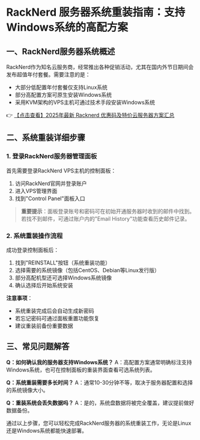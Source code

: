 # RackNerd 服务器系统重装指南：支持Windows系统的高配方案

## 一、RackNerd服务器系统概述

RackNerd作为知名云服务商，经常推出各种促销活动，尤其在国内外节日期间会发布超值年付套餐。需要注意的是：

- 大部分低配置年付套餐仅支持Linux系统
- 部分高配置方案可原生安装Windows系统
- 采用KVM架构的VPS主机可通过技术手段安装Windows系统

👉 [【点击查看】2025年最新 Racknerd 优惠码及特价云服务器方案汇总](https://bit.ly/Rack_Nerd)

## 二、系统重装详细步骤

### 1. 登录RackNerd服务器管理面板

首先需要登录RackNerd VPS主机的控制面板：

1. 访问RackNerd官网并登录账户
2. 进入VPS管理界面
3. 找到"Control Panel"面板入口

> **重要提示**：面板登录账号和密码可在初始开通服务器时收到的邮件中找到。若找不到邮件，可通过账户内的"Email History"功能查看历史邮件记录。

### 2. 系统重装操作流程

成功登录控制面板后：

1. 找到"REINSTALL"按钮（系统重装功能）
2. 选择需要的系统镜像（包括CentOS、Debian等Linux发行版）
3. 部分高配机型还可选择Windows系统镜像
4. 确认选择后开始系统安装

**注意事项**：
- 系统重装完成后会自动生成新密码
- 若忘记密码可通过面板重置功能恢复
- 建议重装前备份重要数据

## 三、常见问题解答

**Q：如何确认我的服务器支持Windows系统？**
A：高配置方案通常明确标注支持Windows系统，也可在控制面板的重装界面查看可选系统列表。

**Q：系统重装需要多长时间？**
A：通常10-30分钟不等，取决于服务器配置和选择的系统镜像大小。

**Q：重装系统会丢失数据吗？**
A：是的，系统盘数据将被完全覆盖，建议提前做好数据备份。

通过以上步骤，您可以轻松完成RackNerd服务器的系统重装工作，无论是Linux还是Windows系统都能快速部署。